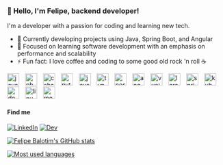 ### :vulcan_salute: Hello, I'm Felipe, backend developer!

I'm a developer with a passion for coding and learning new tech.

- 🔭 Currently developing projects using Java, Spring Boot, and Angular<br>
- 🌱 Focused on learning software development with an emphasis on performance and scalability<br>
- ⚡ Fun fact: I love coffee and coding to some good old rock 'n roll ☕

<div align="left">
  <img src="https://cdn.jsdelivr.net/gh/devicons/devicon/icons/java/java-original.svg" height="28" alt="java logo"  />
  <img width="6" />
  <img src="https://cdn.jsdelivr.net/gh/devicons/devicon/icons/php/php-original.svg" height="28" alt="php logo"  />
  <img width="6" />
  <img src="https://cdn.jsdelivr.net/gh/devicons/devicon/icons/csharp/csharp-original.svg" height="28" alt="csharp logo"  />
  <img width="6" />
  <img src="https://cdn.jsdelivr.net/gh/devicons/devicon/icons/python/python-original.svg" height="28" alt="python logo"  />
  <img width="6" />
  <img src="https://cdn.jsdelivr.net/gh/devicons/devicon/icons/javascript/javascript-original.svg" height="28" alt="javascript logo"  />
  <img width="6" />
  <img src="https://cdn.jsdelivr.net/gh/devicons/devicon/icons/typescript/typescript-original.svg" height="28" alt="typescript logo"  />
  <img width="6" />
  <img src="https://cdn.jsdelivr.net/gh/devicons/devicon/icons/nestjs/nestjs-original.svg" height="28" alt="nestjs logo"  />
  <img width="6" />
  <img src="https://cdn.jsdelivr.net/gh/devicons/devicon/icons/angularjs/angularjs-original.svg" height="28" alt="angularjs logo"  />
  <img width="6" />
  <img src="https://cdn.jsdelivr.net/gh/devicons/devicon/icons/vuejs/vuejs-original.svg" height="28" alt="vuejs logo"  />
  <img width="6" />
  <img src="https://cdn.jsdelivr.net/gh/devicons/devicon/icons/laravel/laravel-original.svg" height="28" alt="laravel logo"  />
  <img width="6" />
  <img src="https://cdn.jsdelivr.net/gh/devicons/devicon/icons/spring/spring-original.svg" height="28" alt="spring logo"  />
  <img width="6" />
  <img src="https://cdn.jsdelivr.net/gh/devicons/devicon/icons/kubernetes/kubernetes-plain.svg" height="28" alt="kubernetes logo"  />
  <img width="6" />
  <img src="https://cdn.jsdelivr.net/gh/devicons/devicon/icons/docker/docker-original.svg" height="28" alt="docker logo"  />
  <img width="6" />
  <img src="https://cdn.jsdelivr.net/gh/devicons/devicon/icons/linux/linux-original.svg" height="28" alt="linux logo"  />
  <img width="6" />
  <img src="https://cdn.jsdelivr.net/gh/devicons/devicon/icons/mongodb/mongodb-original.svg" height="28" alt="mongodb logo"  />
</div>

#### Find me

[![LinkedIn](https://img.shields.io/badge/LinkedIn-0077B5?style=for-the-badge&logo=linkedin&logoColor=white)](https://www.linkedin.com/in/felipebalotim/)
[![Dev](https://img.shields.io/badge/dev.to-0A0A0A?style=for-the-badge&logo=dev-dot-to&logoColor=white)](https://dev.to/felipebalotim)

[![Felipe Balotim's GitHub stats](https://github-readme-stats.vercel.app/api?username=felipebalotim&hide_title=true&hide_rank=false&show_icons=true&include_all_commits=true&count_private=true&disable_animations=false&theme=radical&locale=en&hide_border=true)](https://github.com/anuraghazra/github-readme-stats)

[![Most used languages](https://github-readme-stats.vercel.app/api/top-langs?username=felipebalotim&locale=en&hide_title=true&layout=compact&card_width=320&langs_count=6&theme=radical&hide_border=true)](https://github.com/anuraghazra/github-readme-stats)

###

